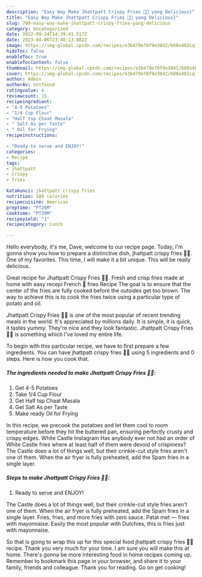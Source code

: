 ```yaml
---
description: "Easy Way Make Jhattpatt Crispy Fries 🍟🍟 yang Delicious}"
title: "Easy Way Make Jhattpatt Crispy Fries 🍟🍟 yang Delicious}"
slug: 709-easy-way-make-jhattpatt-crispy-fries-yang-delicious
category: Uncategorized
date: 2022-09-24T14:39:41.517Z
date: 2023-04-06T23:40:13.082Z
image: https://img-global.cpcdn.com/recipes/e3b479e76f9e3842/680x482cq70/jhattpatt-crispy-fries-recipe-main-photo.jpg
hideToc: false
enableToc: true
enableTocContent: false
thumbnail: https://img-global.cpcdn.com/recipes/e3b479e76f9e3842/680x482cq70/jhattpatt-crispy-fries-recipe-main-photo.jpg
cover: https://img-global.cpcdn.com/recipes/e3b479e76f9e3842/680x482cq70/jhattpatt-crispy-fries-recipe-main-photo.jpg
author: Admin
authorAv: notfound
ratingvalue: 4
reviewcount: 15
recipeingredient:
- "4-5 Potatoes"
- "1/4 Cup Flour"
- "Half tsp Chaat Masala"
- " Salt As per Taste"
- " Oil for Frying"
recipeinstructions:

- "Ready to serve and ENJOY!"
categories:
- Recipe
tags:
- jhattpatt
- crispy
- fries

katakunci: jhattpatt crispy fries 
nutrition: 189 calories
recipecuisine: American
preptime: "PT26M"
cooktime: "PT39M"
recipeyield: "1"
recipecategory: Lunch

---
```



Hello everybody, it's me, Dave, welcome to our recipe page. Today, I'm gonna show you how to prepare a distinctive dish, jhattpatt crispy fries 🍟🍟. One of my favorites. This time, I will make it a bit unique. This will be really delicious.

Great recipe for Jhattpatt Crispy Fries 🍟🍟. Fresh and crisp fries made at home with easy recepi French 🍟 fries Recipe The goal is to ensure that the center of the fries are fully cooked before the outsides get too brown. The way to achieve this is to cook the fries twice using a particular type of potato and oil.

Jhattpatt Crispy Fries 🍟🍟 is one of the most popular of recent trending meals in the world. It's appreciated by millions daily. It is simple, it is quick, it tastes yummy. They're nice and they look fantastic. Jhattpatt Crispy Fries 🍟🍟 is something which I've loved my entire life.


To begin with this particular recipe, we have to first prepare a few ingredients. You can have jhattpatt crispy fries 🍟🍟 using 5 ingredients and 0 steps. Here is how you cook that.

<!--inarticleads1-->

##### The ingredients needed to make Jhattpatt Crispy Fries 🍟🍟:

1. Get 4-5 Potatoes
1. Take 1/4 Cup Flour
1. Get Half tsp Chaat Masala
1. Get  Salt As per Taste
1. Make ready  Oil for Frying


In this recipe, we precook the potatoes and let them cool to room temperature before they hit the buttered pan, ensuring perfectly crusty and crispy edges. White Castle Instagram Has anybody ever not had an order of White Castle fries where at least half of them were devoid of crispiness? The Castle does a lot of things well, but their crinkle-cut style fries aren&#39;t one of them. When the air fryer is fully preheated, add the Spam fries in a single layer. 

<!--inarticleads2-->

##### Steps to make Jhattpatt Crispy Fries 🍟🍟:


1. Ready to serve and ENJOY!

The Castle does a lot of things well, but their crinkle-cut style fries aren&#39;t one of them. When the air fryer is fully preheated, add the Spam fries in a single layer. Fries, fries, and more fries with zero sauce. Patat met — fries with mayonnaise. Easily the most popular with Dutchies, this is fries just with mayonnaise. 

So that is going to wrap this up for this special food jhattpatt crispy fries 🍟🍟 recipe. Thank you very much for your time. I am sure you will make this at home. There's gonna be more interesting food in home recipes coming up. Remember to bookmark this page in your browser, and share it to your family, friends and colleague. Thank you for reading. Go on get cooking!
